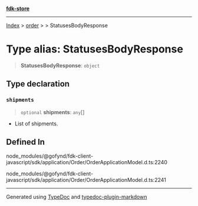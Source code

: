 [**fdk-store**](../../../README.md)
***

[Index](../../../API.md) > [order](../../README.md) > [<internal>](../README.md) > StatusesBodyResponse

# Type alias: StatusesBodyResponse

> **StatusesBodyResponse**: `object`

## Type declaration

### `shipments`

> `optional` **shipments**: `any`[]

- List of shipments.

## Defined In

node\_modules/@gofynd/fdk-client-javascript/sdk/application/Order/OrderApplicationModel.d.ts:2240

node\_modules/@gofynd/fdk-client-javascript/sdk/application/Order/OrderApplicationModel.d.ts:2241

***
Generated using [TypeDoc](https://typedoc.org/) and [typedoc-plugin-markdown](https://www.npmjs.com/package/typedoc-plugin-markdown)
